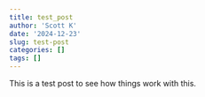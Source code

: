 ```yaml
---
title: test_post
author: 'Scott K'
date: '2024-12-23'
slug: test-post
categories: []
tags: []
---
```



This is a test post to see how things work with this.